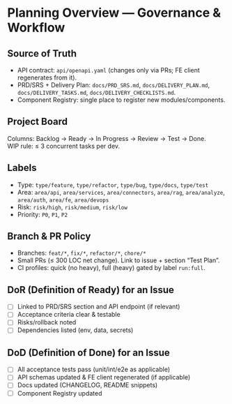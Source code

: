 # Planning Overview — Governance & Workflow

## Source of Truth
- API contract: `api/openapi.yaml` (changes only via PRs; FE client regenerates from it).
- PRD/SRS + Delivery Plan: `docs/PRD_SRS.md`, `docs/DELIVERY_PLAN.md`, `docs/DELIVERY_TASKS.md`, `docs/DELIVERY_CHECKLISTS.md`.
- Component Registry: single place to register new modules/components.

## Project Board
Columns: Backlog → Ready → In Progress → Review → Test → Done.  
WIP rule: ≤ 3 concurrent tasks per dev.

## Labels
- Type: `type/feature`, `type/refactor`, `type/bug`, `type/docs`, `type/test`
- Area: `area/api`, `area/services`, `area/connectors`, `area/rag`, `area/analyze`, `area/auth`, `area/fe`, `area/devops`
- Risk: `risk/high`, `risk/medium`, `risk/low`
- Priority: `P0`, `P1`, `P2`

## Branch & PR Policy
- Branches: `feat/*`, `fix/*`, `refactor/*`, `chore/*`
- Small PRs (≤ 300 LOC net change). Link to issue + section “Test Plan”.
- CI profiles: quick (no heavy), full (heavy) gated by label `run:full`.

## DoR (Definition of Ready) for an Issue
- [ ] Linked to PRD/SRS section and API endpoint (if relevant)
- [ ] Acceptance criteria clear & testable
- [ ] Risks/rollback noted
- [ ] Dependencies listed (env, data, secrets)

## DoD (Definition of Done) for an Issue
- [ ] All acceptance tests pass (unit/int/e2e as applicable)
- [ ] API schemas updated & FE client regenerated (if applicable)
- [ ] Docs updated (CHANGELOG, README snippets)
- [ ] Component Registry updated
